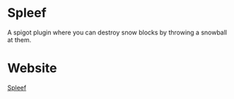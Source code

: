 # Spleef
A spigot plugin where you can destroy snow blocks by throwing a snowball at them.

# Website
<a href="www.panjaco.com/plugins/Sleef.html">Spleef</a>
